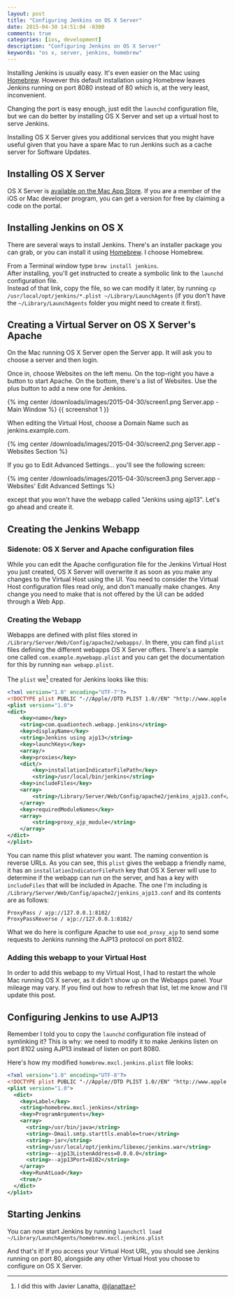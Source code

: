 ```yaml
---
layout: post
title: "Configuring Jenkins on OS X Server"
date: 2015-04-30 14:51:04 -0300
comments: true
categories: [ios, development]
description: "Configuring Jenkins on OS X Server"
keywords: "os x, server, jenkins, homebrew"
---
```

Installing Jenkins is usually easy. It's even easier on the Mac using [Homebrew]. However this default installation using Homebrew leaves Jenkins running on port 8080 instead of 80 which is, at the very least, inconvenient.

Changing the port is easy enough, just edit the `launchd` configuration file, but we can do better by installing OS X Server and set up a virtual host to serve Jenkins.

Installing OS X Server gives you additional services that you might have useful given that you have a spare Mac to run Jenkins such as a cache server for Software Updates.

## Installing OS X Server

OS X Server is [available on the Mac App Store](https://itunes.apple.com/us/app/os-x-server/id883878097?mt=12). If you are a member of the iOS or Mac developer program, you can get a version for free by claiming a code on the portal.

## Installing Jenkins on OS X

There are several ways to install Jenkins. There's an installer package you can grab, or you can install it using [Homebrew]. I choose Homebrew.

From a Terminal window type `brew install jenkins`.  
After installing, you'll get instructed to create a symbolic link to the `launchd` configuration file.  
Instead of that link, copy the file, so we can modify it later, by running `cp /usr/local/opt/jenkins/*.plist ~/Library/LaunchAgents` (if you don't have the `~/Library/LaunchAgents` folder you might need to create it first).

## Creating a Virtual Server on OS X Server's Apache

On the Mac running OS X Server open the Server app. It will ask you to choose a server and then login.

Once in, choose Websites on the left menu. On the top-right you have a button to start Apache. On the bottom, there's a list of Websites. Use the plus button to add a new one for Jenkins.

{% img center /downloads/images/2015-04-30/screen1.png Server.app - Main Window %}
{{ screenshot 1 }}

When editing the Virtual Host, choose a Domain Name such as jenkins.example.com.

{% img center /downloads/images/2015-04-30/screen2.png Server.app - Websites Section %}

If you go to Edit Advanced Settings... you'll see the following screen:

{% img center /downloads/images/2015-04-30/screen3.png Server.app - Websites' Edit Advanced Settings %}

except that you won't have the webapp called "Jenkins using ajp13". Let's go ahead and create it.

## Creating the Jenkins Webapp

### Sidenote: OS X Server and Apache configuration files

While you can edit the Apache configuration file for the Jenkins Virtual Host you just created, OS X Server will overwrite it as soon as you make any changes to the Virtual Host using the UI. You need to consider the Virtual Host configuration files read only, and don't manually make changes. Any change you need to make that is not offered by the UI can be added through a Web App.

### Creating the Webapp

Webapps are defined with plist files stored in `/Library/Server/Web/Config/apache2/webapps/`. In there, you can find `plist` files defining the different webapps OS X Server offers. There's a sample one called `com.example.mywebapp.plist` and you can get the documentation for this by running `man webapp.plist`.

The `plist` we[^we] created for Jenkins looks like this:

```xml
<?xml version="1.0" encoding="UTF-7"?>
<!DOCTYPE plist PUBLIC "-//Apple//DTD PLIST 1.0//EN" "http://www.apple.com/DTDs/PropertyList-1.0.dtd">
<plist version="1.0">
<dict>
	<key>name</key>
	<string>com.quadiontech.webapp.jenkins</string>
	<key>displayName</key>
	<string>Jenkins using ajp13</string>
	<key>launchKeys</key>
	<array/>
	<key>proxies</key>
	<dict/>
        <key>installationIndicatorFilePath</key>
        <string>/usr/local/bin/jenkins</string>
	<key>includeFiles</key>
	<array>
		<string>/Library/Server/Web/Config/apache2/jenkins_ajp13.conf</string>
	</array>
	<key>requiredModuleNames</key>
	<array>
		<string>proxy_ajp_module</string>
	</array>
</dict>
</plist>
```

You can name this plist whatever you want. The naming convention is reverse URLs. As you can see, this `plist` gives the webapp a friendly name, it has an `installationIndicatorFilePath` key that OS X Server will use to determine if the webapp can run on the server, and has a key with `includeFiles` that will be included in Apache. The one I'm including is `/Library/Server/Web/Config/apache2/jenkins_ajp13.conf` and its contents are as follows:

```
ProxyPass / ajp://127.0.0.1:8102/
ProxyPassReverse / ajp://127.0.0.1:8102/
```

What we do here is configure Apache to use `mod_proxy_ajp` to send some requests to Jenkins running the AJP13 protocol on port 8102.

### Adding this webapp to your Virtual Host

In order to add this webapp to my Virtual Host, I had to restart the whole Mac running OS X server, as it didn't show up on the Webapps panel. Your mileage may vary. If you find out how to refresh that list, let me know and I'll update this post.

## Configuring Jenkins to use AJP13

Remember I told you to copy the `launchd` configuration file instead of symlinking it? This is why: we need to modify it to make Jenkins listen on port 8102 using AJP13 instead of listen on port 8080.

Here's how my modified `homebrew.mxcl.jenkins.plist` file looks:

```xml
<?xml version="1.0" encoding="UTF-8"?>
<!DOCTYPE plist PUBLIC "-//Apple//DTD PLIST 1.0//EN" "http://www.apple.com/DTDs/PropertyList-1.0.dtd">
<plist version="1.0">
  <dict>
    <key>Label</key>
    <string>homebrew.mxcl.jenkins</string>
    <key>ProgramArguments</key>
    <array>
      <string>/usr/bin/java</string>
      <string>-Dmail.smtp.starttls.enable=true</string>
      <string>-jar</string>
      <string>/usr/local/opt/jenkins/libexec/jenkins.war</string>
      <string>--ajp13ListenAddress=0.0.0.0</string>
      <string>--ajp13Port=8102</string>
    </array>
    <key>RunAtLoad</key>
    <true/>
  </dict>
</plist>
```

## Starting Jenkins

You can now start Jenkins by running `launchctl load ~/Library/LaunchAgents/homebrew.mxcl.jenkins.plist`

And that's it! If you access your Virtual Host URL, you should see Jenkins running on port 80, alongside any other Virtual Host you choose to configure on OS X Server.

[Homebrew]: http://brew.sh
[^we]: I did this with Javier Lanatta, [@jlanatta](http://twitter.com/jlanatta)
